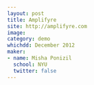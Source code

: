 ```yaml
---
layout: post
title: Amplifyre
site: http://amplifyre.com
image:
category: demo 
whichdd: December 2012
maker:
- name: Misha Ponizil
  school: NYU
  twitter: false
---
```


